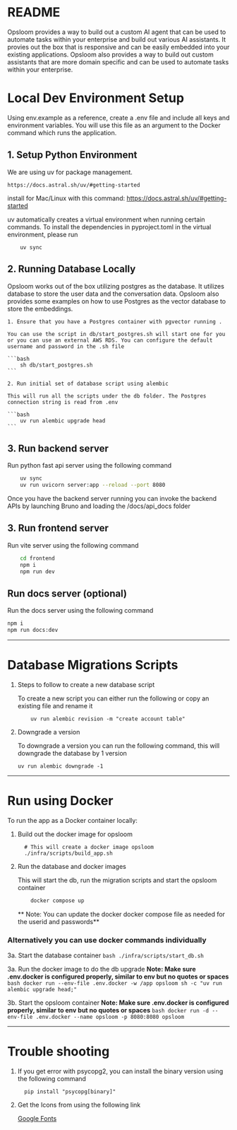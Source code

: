 # README
Opsloom provides a way to build out a custom AI agent that can be used to automate tasks within your enterprise and build out various AI assistants. It provies out the box that is responsive and can be easily embedded into your existing applications. Opsloom also provides a way to build out custom assistants that are more domain specific and can be used to automate tasks within your enterprise.

# Local Dev Environment Setup
Using env.example as a reference, create a .env file and include all keys and environment variables.
You will use this file as an argument to the Docker command which runs the application.

## 1. Setup Python Environment

We are using uv for package management.

`https://docs.astral.sh/uv/#getting-started`

install for Mac/Linux with this command: https://docs.astral.sh/uv/#getting-started

uv automatically creates a virtual environment when running certain commands. To install the dependencies in pyproject.toml in the virtual environment, please run

```
    uv sync
```

## 2. Running Database Locally
Opsloom works out of the box utilizing postgres as the database. It utilizes database to store the user data and the conversation data. Opsloom also provides some examples on how to use Postgres as the vector database to store the embeddings.

    1. Ensure that you have a Postgres container with pgvector running . 
        
    You can use the script in db/start_postgres.sh will start one for you or you can use an external AWS RDS. You can configure the default username and password in the .sh file

    ```bash
        sh db/start_postgres.sh
    ```

    2. Run initial set of database script using alembic

    This will run all the scripts under the db folder. The Postgres connection string is read from .env

    ```bash
        uv run alembic upgrade head
    ```

## 3. Run backend server
Run python fast api server using the following command

```bash
    uv sync 
    uv run uvicorn server:app --reload --port 8080
```

Once you have the backend server running you can invoke the backend APIs by launching Bruno and loading the /docs/api_docs folder


## 3. Run frontend server

Run vite server using the following command

```bash
    cd frontend
    npm i
    npm run dev
```


## Run docs server (optional)

Run the docs server using the following command
```bash
npm i
npm run docs:dev
```
-------------------

# Database Migrations Scripts

1. Steps to follow to create a new database script

    To create a new script you can either run the following or copy an existing file and rename it
    ```
        uv run alembic revision -m "create account table"
    ```

2. Downgrade a version

    To downgrade a version you can run the following command, this will downgrade the database by 1 version

    ```
    uv run alembic downgrade -1
    ```


-------------------

# Run using Docker

To run the app as a Docker container locally:

1. Build out the docker image for opsloom

    ```
      # This will create a docker image opsloom
      ./infra/scripts/build_app.sh
    ```

2. Run the database and docker images 

    This will start the db, run the migration scripts and start the opsloom container
    ```bash
        docker compose up
    ```
    ** Note: You can update the docker docker compose file as needed for the userid and passwords**

### Alternatively you can use docker commands individually
3a. Start the database container
    ```bash
        ./infra/scripts/start_db.sh
    ```

3a. Run the docker image to do the db upgrade
    **Note: Make sure .env.docker is configured properly, similar to env but no quotes or spaces**
    ```bash
        docker run --env-file .env.docker -w /app opsloom sh -c "uv run alembic upgrade head;"
    ```

3b. Start the opsloom container
    **Note: Make sure .env.docker is configured properly, similar to env but no quotes or spaces**
    ```bash
        docker run -d --env-file .env.docker --name opsloom -p 8080:8080 opsloom
    ```

-------------------

# Trouble shooting 
1. If you get error with psycopg2, you can install the binary version using the following command

    ```
      pip install "psycopg[binary]"
    ```

2. Get the Icons from using the following link

    [Google Fonts](https://fonts.google.com/icons?selected=Material+Symbols+Outlined:support_agent:FILL@0;wght@400;GRAD@0;opsz@24&icon.query=car&icon.size=24&icon.color=%235f6368)